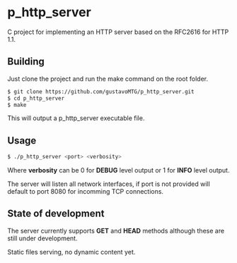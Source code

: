 # p_http_server

C project for implementing an HTTP server based on the RFC2616 for HTTP 1.1.

## Building

Just clone the project and run the make command on the root folder.

```bash
$ git clone https://github.com/gustavoMTG/p_http_server.git
$ cd p_http_server
$ make
```

This will output a p_http_server executable file.

## Usage

```bash
$ ./p_http_server <port> <verbosity>
```

Where **verbosity** can be 0 for **DEBUG** level output or 1 for **INFO** level output.

The server will listen all network interfaces, if port is not provided will default to port 8080 for incomming TCP connections.

## State of development

The server currently supports **GET** and **HEAD** methods although these are still under development.

Static files serving, no dynamic content yet.

